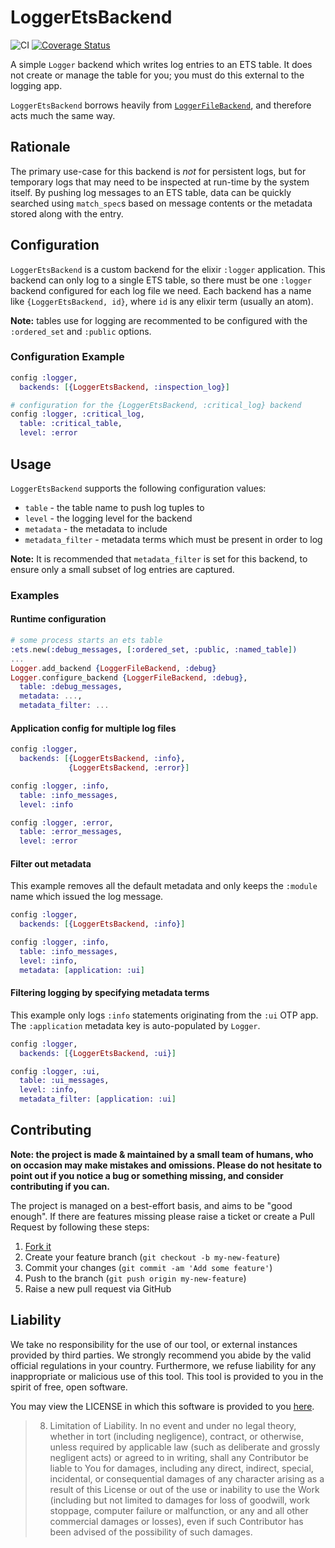 # LoggerEtsBackend

![CI][ci-badge] [![Coverage Status][coverage-badge]][coverage-link]

<!-- MDOC !-->

A simple `Logger` backend which writes log entries to an ETS table.
It does not create or manage the table for you; you must do this
external to the logging app.

`LoggerEtsBackend` borrows heavily from
[`LoggerFileBackend`][logger_file_backend], and therefore acts much
the same way.

## Rationale

The primary use-case for this backend is _not_ for persistent logs,
but for temporary logs that may need to be inspected at run-time by
the system itself. By pushing log messages to an ETS table, data can
be quickly searched using `match_spec`s based on message contents or
the metadata stored along with the entry.

## Configuration

`LoggerEtsBackend` is a custom backend for the elixir `:logger`
application. This backend can only log to a single ETS table, so there
must be one `:logger` backend configured for each log file we
need. Each backend has a name like `{LoggerEtsBackend, id}`, where
`id` is any elixir term (usually an atom).

**Note:** tables use for logging are recommented to be configured with
the `:ordered_set` and `:public` options.

### Configuration Example

```elixir
config :logger,
  backends: [{LoggerEtsBackend, :inspection_log}]

# configuration for the {LoggerEtsBackend, :critical_log} backend
config :logger, :critical_log,
  table: :critical_table,
  level: :error
```

## Usage

`LoggerEtsBackend` supports the following configuration values:

* `table` - the table name to push log tuples to
* `level` - the logging level for the backend
* `metadata` - the metadata to include
* `metadata_filter` - metadata terms which must be present in order to
  log

**Note:** It is recommended that `metadata_filter` is set for this
backend, to ensure only a small subset of log entries are captured.

<!-- MDOC !-->

### Examples

#### Runtime configuration

```elixir
# some process starts an ets table
:ets.new(:debug_messages, [:ordered_set, :public, :named_table])
...
Logger.add_backend {LoggerFileBackend, :debug}
Logger.configure_backend {LoggerFileBackend, :debug},
  table: :debug_messages,
  metadata: ...,
  metadata_filter: ...
```

#### Application config for multiple log files

```elixir
config :logger,
  backends: [{LoggerEtsBackend, :info},
             {LoggerEtsBackend, :error}]

config :logger, :info,
  table: :info_messages,
  level: :info

config :logger, :error,
  table: :error_messages,
  level: :error
```

#### Filter out metadata

This example removes all the default metadata and only keeps the
`:module` name which issued the log message.

```elixir
config :logger,
  backends: [{LoggerEtsBackend, :info}]

config :logger, :info,
  table: :info_messages,
  level: :info,
  metadata: [application: :ui]
```

#### Filtering logging by specifying metadata terms

This example only logs `:info` statements originating from the `:ui`
OTP app. The `:application` metadata key is auto-populated by
`Logger`.

```elixir
config :logger,
  backends: [{LoggerEtsBackend, :ui}]

config :logger, :ui,
  table: :ui_messages,
  level: :info,
  metadata_filter: [application: :ui]
```

## Contributing

**Note: the project is made & maintained by a small team of humans,
who on occasion may make mistakes and omissions. Please do not
hesitate to point out if you notice a bug or something missing, and
consider contributing if you can.**

The project is managed on a best-effort basis, and aims to be "good
enough". If there are features missing please raise a ticket or create
a Pull Request by following these steps:

1.  [Fork it][fork]
2.  Create your feature branch (`git checkout -b my-new-feature`)
3.  Commit your changes (`git commit -am 'Add some feature'`)
4.  Push to the branch (`git push origin my-new-feature`)
5.  Raise a new pull request via GitHub

## Liability

We take no responsibility for the use of our tool, or external
instances provided by third parties. We strongly recommend you abide
by the valid official regulations in your country. Furthermore, we
refuse liability for any inappropriate or malicious use of this
tool. This tool is provided to you in the spirit of free, open
software.

You may view the LICENSE in which this software is provided to you
[here](./LICENSE).

> 8. Limitation of Liability. In no event and under no legal theory,
>    whether in tort (including negligence), contract, or otherwise,
>    unless required by applicable law (such as deliberate and grossly
>    negligent acts) or agreed to in writing, shall any Contributor be
>    liable to You for damages, including any direct, indirect, special,
>    incidental, or consequential damages of any character arising as a
>    result of this License or out of the use or inability to use the
>    Work (including but not limited to damages for loss of goodwill,
>    work stoppage, computer failure or malfunction, or any and all
>    other commercial damages or losses), even if such Contributor
>    has been advised of the possibility of such damages.


[logger_file_backend]: https://github.com/onkel-dirtus/logger_file_backend
[ci-badge]: https://github.com/OldhamMade/logger_ets_backend/workflows/CI/badge.svg
[coverage-badge]: https://coveralls.io/repos/github/OldhamMade/logger_ets_backend/badge.svg?branch=main
[coverage-link]: https://coveralls.io/github/OldhamMade/logger_ets_backend?branch=main
[fork]: https://github.com/OldhamMade/logger_ets_backend/fork
